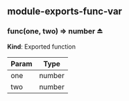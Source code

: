## module-exports-func-var
### func(one, two) ⇒ number ⏏
**Kind**: Exported function  

| Param | Type |
| --- | --- |
| one | number | 
| two | number | 

